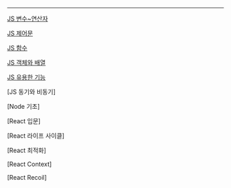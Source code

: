 
---


[JS 변수~연산자](JS_variableTypeOperator.md)

[JS 제어문](JS_ControlStatement.md)

[JS 함수](JS_Function.md)

[JS 객체와 배열](JS_Collection.md)

[JS 유용한 기능](JS_UsefulThings.md)

[JS 동기와 비동기]

[Node 기초]

[React 입문]

[React 라이프 사이클]

[React 최적화]

[React Context]

[React Recoil]